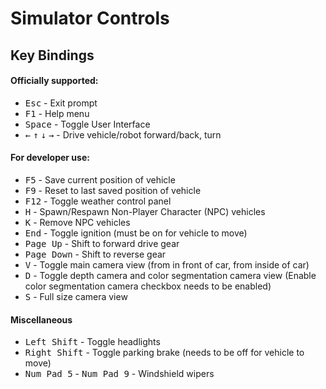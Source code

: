 # Simulator Controls

## Key Bindings

#### Officially supported:

- <kbd>Esc</kbd> - Exit prompt
- <kbd>F1</kbd> - Help menu
- <kbd>Space</kbd> - Toggle User Interface
- <kbd>&larr;</kbd> <kbd>&uarr;</kbd> <kbd>&darr;</kbd> <kbd>&rarr;</kbd> - Drive vehicle/robot forward/back, turn



#### For developer use:

- <kbd>F5</kbd> - Save current position of vehicle
- <kbd>F9</kbd> - Reset to last saved position of vehicle
- <kbd>F12</kbd> - Toggle weather control panel
- <kbd>H</kbd> - Spawn/Respawn Non-Player Character (NPC) vehicles
- <kbd>K</kbd> - Remove NPC vehicles
- <kbd>End</kbd> - Toggle ignition (must be on for vehicle to move)
- <kbd>Page Up</kbd> - Shift to forward drive gear
- <kbd>Page Down</kbd> - Shift to reverse gear
- <kbd>V</kbd> - Toggle main camera view (from in front of car, from inside of car)
- <kbd>D</kbd> - Toggle depth camera and color segmentation camera view (Enable color segmentation camera checkbox needs to be enabled)
- <kbd>S</kbd> - Full size camera view



#### Miscellaneous

- <kbd>Left Shift</kbd> - Toggle headlights
- <kbd>Right Shift</kbd> - Toggle parking brake (needs to be off for vehicle to move)
- <kbd>Num Pad 5</kbd> - <kbd>Num Pad 9</kbd> - Windshield wipers
